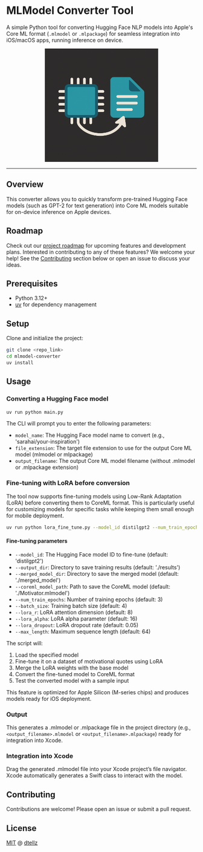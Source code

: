 # MLModel Converter Tool

A simple Python tool for converting Hugging Face NLP models into Apple's Core ML format (`.mlmodel` or `.mlpackage`) for seamless integration into iOS/macOS apps, running inference on device.

<p align="center">
  <img src="lg.png" alt="MLModel Converter Tool" width="300">
</p>


---

## Overview

This converter allows you to quickly transform pre-trained Hugging Face models (such as GPT-2 for text generation) into Core ML models suitable for on-device inference on Apple devices.

## Roadmap

Check out our [project roadmap](ROADMAP.md) for upcoming features and development plans. Interested in contributing to any of these features? We welcome your help! See the [Contributing](#contributing) section below or open an issue to discuss your ideas.

## Prerequisites

- Python 3.12+
- [uv](https://github.com/astral-sh/uv) for dependency management

## Setup

Clone and initialize the project:

```bash
git clone <repo_link>
cd mlmodel-converter
uv install
```

## Usage

### Converting a Hugging Face model

```bash
uv run python main.py
```

The CLI will prompt you to enter the following parameters:

- `model_name`: The Hugging Face model name to convert (e.g., 'sarahai/your-inspiration')
- `file_extension`: The target file extension to use for the output Core ML model (mlmodel or mlpackage)
- `output_filename`: The output Core ML model filename (without .mlmodel or .mlpackage extension)

### Fine-tuning with LoRA before conversion

The tool now supports fine-tuning models using Low-Rank Adaptation (LoRA) before converting them to CoreML format. This is particularly useful for customizing models for specific tasks while keeping them small enough for mobile deployment.

```bash
uv run python lora_fine_tune.py --model_id distilgpt2 --num_train_epochs 3 --batch_size 4
```

#### Fine-tuning parameters

- `--model_id`: The Hugging Face model ID to fine-tune (default: 'distilgpt2')
- `--output_dir`: Directory to save training results (default: './results')
- `--merged_model_dir`: Directory to save the merged model (default: './merged_model')
- `--coreml_model_path`: Path to save the CoreML model (default: './Motivator.mlmodel')
- `--num_train_epochs`: Number of training epochs (default: 3)
- `--batch_size`: Training batch size (default: 4)
- `--lora_r`: LoRA attention dimension (default: 8)
- `--lora_alpha`: LoRA alpha parameter (default: 16)
- `--lora_dropout`: LoRA dropout rate (default: 0.05)
- `--max_length`: Maximum sequence length (default: 64)

The script will:
1. Load the specified model
2. Fine-tune it on a dataset of motivational quotes using LoRA
3. Merge the LoRA weights with the base model
4. Convert the fine-tuned model to CoreML format
5. Test the converted model with a sample input

This feature is optimized for Apple Silicon (M-series chips) and produces models ready for iOS deployment.

### Output

This generates a .mlmodel or .mlpackage file in the project directory (e.g., `<output_filename>.mlmodel` or `<output_filename>.mlpackage`) ready for integration into Xcode.

### Integration into Xcode

Drag the generated .mlmodel file into your Xcode project’s file navigator. Xcode automatically generates a Swift class to interact with the model.

## Contributing

Contributions are welcome! Please open an issue or submit a pull request.

## License

[MIT](https://choosealicense.com/licenses/mit/) @ [dtellz](https://github.com/dtellz)